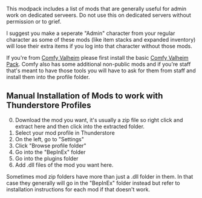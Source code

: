 This modpack includes a list of mods that are generally useful for admin work on dedicated serveers. Do not use this on dedicated servers without permission or to grief.

I suggest you make a seperate "Admin" character from your regular character as some of these mods (like item stacks and expanded inventory) will lose their extra items if you log into that character without those mods.
 
If you're from [Comfy Valheim](https://discord.gg/ameHJz5PFk) please first install the basic [Comfy Valheim Pack](https://valheim.thunderstore.io/package/ComfyMods/ComfyValheimPack/). Comfy also has some additional non-public mods and if you're staff that's meant to have those tools you will have to ask for them from staff and install them into the profile folder.

## Manual Installation of Mods to work with Thunderstore Profiles
0. Download the mod you want, it's usually a zip file so right click and extract here and then click into the extracted folder. 
1. Select your mod profile in Thunderstore
2. On the left, go to "Settings"
3. Click "Browse profile folder"
4. Go into the "BepInEx" folder
5. Go into the plugins folder
6. Add .dll files of the mod you want here. 

Sometimes mod zip folders have more than just a .dll folder in them. In that case they generally will go in the "BepInEx" folder instead but refer to installation instructions for each mod if that doesn't work.